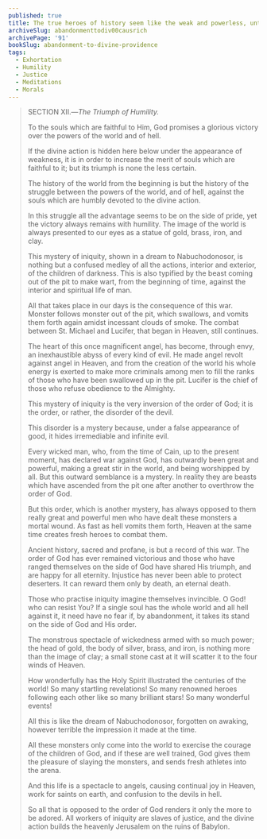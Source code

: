 ```yaml
---
published: true
title: The true heroes of history seem like the weak and powerless, until they inevitably win because they are on God's side
archiveSlug: abandonmenttodiv00causrich
archivePage: '91'
bookSlug: abandonment-to-divine-providence
tags:
  - Exhortation
  - Humility
  - Justice
  - Meditations
  - Morals
---
```


> SECTION XII.—*The Triumph of Humility.*
>
> To the souls which are faithful to Him, God promises a glorious victory over the powers of the world and of hell.
>
> If the divine action is hidden here below under the appearance of weakness, it is in order to increase the merit of souls which are faithful to it; but its triumph is none the less certain.
>
> The history of the world from the beginning is but the history of the struggle between the powers of the world, and of hell, against the souls which are humbly devoted to the divine action.
>
> In this struggle all the advantage seems to be on the side of pride, yet the victory always remains with humility. The image of the world is always presented to our eyes as a statue of gold, brass, iron, and clay.
>
> This mystery of iniquity, shown in a dream to Nabuchodonosor, is nothing but a confused medley of all the actions, interior and exterior, of the children of darkness. This is also typified by the beast coming out of the pit to make wart, from the beginning of time, against the interior and spiritual life of man.
>
> All that takes place in our days is the consequence of this war. Monster follows monster out of the pit, which swallows, and vomits them forth again amidst incessant clouds of smoke. The combat between St. Michael and Lucifer, that began in Heaven, still continues.
>
> The heart of this once magnificent angel, has become, through envy, an inexhaustible abyss of every kind of evil. He made angel revolt against angel in Heaven, and from the creation of the world his whole energy is exerted to make more criminals among men to fill the ranks of those who have been swallowed up in the pit. Lucifer is the chief of those who refuse obedience to the Almighty.
>
> This mystery of iniquity is the very inversion of the order of God; it is the order, or rather, the disorder of the devil.
>
> This disorder is a mystery because, under a false appearance of good, it hides irremediable and infinite evil.
>
> Every wicked man, who, from the time of Cain, up to the present moment, has declared war against God, has outwardly been great and powerful, making a great stir in the world, and being worshipped by all. But this outward semblance is a mystery. In reality they are beasts which have ascended from the pit one after another to overthrow the order of God.
>
> But this order, which is another mystery, has always opposed to them really great and powerful men who have dealt these monsters a mortal wound. As fast as hell vomits them forth, Heaven at the same time creates fresh heroes to combat them.
>
> Ancient history, sacred and profane, is but a record of this war. The order of God has ever remained victorious and those who have ranged themselves on the side of God have shared His triumph, and are happy for all eternity. Injustice has never been able to protect deserters. It can reward them only by death, an eternal death.
>
> Those who practise iniquity imagine themselves invincible. O God! who can resist You? If a single soul has the whole world and all hell against it, it need have no fear if, by abandonment, it takes its stand on the side of God and His order.
>
> The monstrous spectacle of wickedness armed with so much power; the head of gold, the body of silver, brass, and iron, is nothing more than the image of clay; a small stone cast at it will scatter it to the four winds of Heaven.
>
> How wonderfully has the Holy Spirit illustrated the centuries of the world! So many startling revelations! So many renowned heroes following each other like so many brilliant stars! So many wonderful events!
>
> All this is like the dream of Nabuchodonosor, forgotten on awaking, however terrible the impression it made at the time.
>
> All these monsters only come into the world to exercise the courage of the children of God, and if these are well trained, God gives them the pleasure of slaying the monsters, and sends fresh athletes into the arena.
>
> And this life is a spectacle to angels, causing continual joy in Heaven, work for saints on earth, and confusion to the devils in hell.
>
> So all that is opposed to the order of God renders it only the more to be adored. All workers of iniquity are slaves of justice, and the divine action builds the heavenly Jerusalem on the ruins of Babylon.
